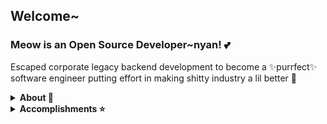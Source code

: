 ## Welcome~
### Meow is an Open Source Developer~nyan! 💕

Escaped corporate legacy backend development to become a ✨purrfect✨
<br>software engineer putting effort in making shitty industry a lil better 🥰

<details>
  <summary>
  <b>About 👾</b>
  </summary>
  
 - 22 y.o dev
 - Support mainer
 - Anime appreciator
 
</details>

<details>
  <summary>
  <b>Accomplishments ⭐️</b>
  </summary>
  
 - Sturgeon Scholarship holder
 - Tumaris.Tech winner
 
</details>
